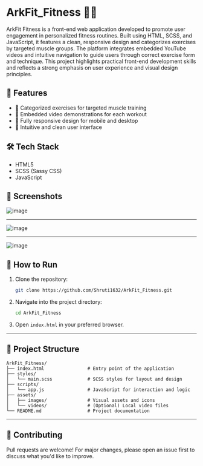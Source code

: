 # ArkFit_Fitness 🏋️‍♀️ 

ArkFit Fitness is a front-end web application developed to promote user engagement in personalized fitness routines. Built using HTML, SCSS, and JavaScript, it features a clean, responsive design and categorizes exercises by targeted muscle groups. The platform integrates embedded YouTube videos and intuitive navigation to guide users through correct exercise form and technique. This project highlights practical front-end development skills and reflects a strong emphasis on user experience and visual design principles.

## 🚀 Features

- 💪 Categorized exercises for targeted muscle training
- 🎥 Embedded video demonstrations for each workout
- 📱 Fully responsive design for mobile and desktop
- 🧭 Intuitive and clean user interface

## 🛠️ Tech Stack

- HTML5
- SCSS (Sassy CSS)
- JavaScript

## 📸 Screenshots

![image](https://github.com/user-attachments/assets/f1e5d1a1-96bb-4a73-b76b-dd2c06ef6946)

---
![image](https://github.com/user-attachments/assets/f15db70f-9dda-4f27-a829-8efc85cea843)

---
![image](https://github.com/user-attachments/assets/1ae23c90-64d0-45cf-86f5-1f6944d23d82)


## 🧩 How to Run

1. Clone the repository:

   ```bash
   git clone https://github.com/Shruti1632/ArkFit_Fitness.git
   ```

2. Navigate into the project directory:

   ```bash
   cd ArkFit_Fitness
   ```

3. Open `index.html` in your preferred browser.

---

## 📂 Project Structure

```
ArkFit_Fitness/
├── index.html                # Entry point of the application
├── styles/
│   └── main.scss             # SCSS styles for layout and design
├── scripts/
│   └── app.js                # JavaScript for interaction and logic
├── assets/
│   ├── images/               # Visual assets and icons
│   └── videos/               # (Optional) Local video files
└── README.md                 # Project documentation
```

---

## 🤝 Contributing

Pull requests are welcome! For major changes, please open an issue first to discuss what you'd like to improve.
